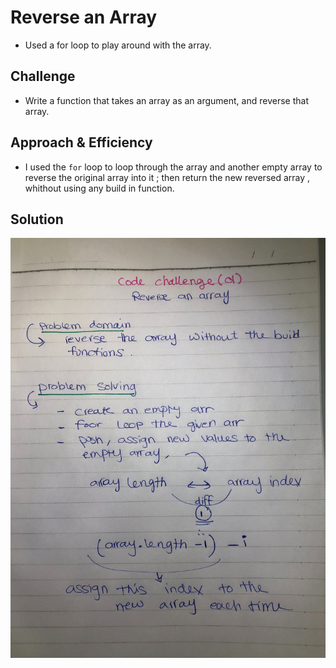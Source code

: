 # Reverse an Array

- Used a for loop to play around with the array.

## Challenge

- Write a function that takes an array as an argument, and reverse that array.

## Approach & Efficiency

- I used the `for` loop to loop through the array and another empty array to reverse the original array into it ; then return the new reversed array , whithout using any build in function.


## Solution

![UML](/assets/ch01.jpg)
